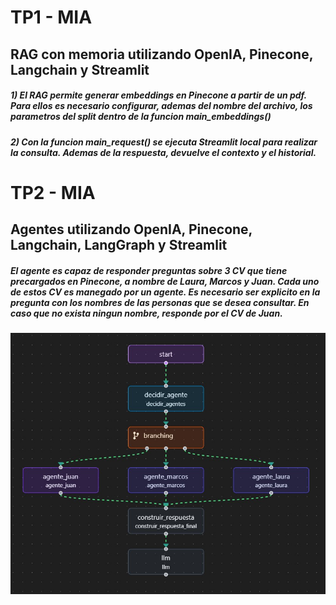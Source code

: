 ﻿# TP1 - MIA
## RAG con memoria utilizando OpenIA, Pinecone, Langchain y Streamlit

##### 1) El RAG permite generar embeddings en Pinecone a partir de un pdf. Para ellos es necesario configurar, ademas del nombre del archivo, los parametros del split dentro de la funcion main_embeddings()
##### 2) Con la funcion main_request() se ejecuta Streamlit local para realizar la consulta. Ademas de la respuesta, devuelve el contexto y el historial.


# TP2 - MIA
## Agentes utilizando OpenIA, Pinecone, Langchain, LangGraph y Streamlit
##### El agente es capaz de responder preguntas sobre 3 CV que tiene precargados en Pinecone, a nombre de Laura, Marcos y Juan. Cada uno de estos CV es manegado por un agente. Es necesario ser explicito en la pregunta con los nombres de las personas que se desea consultar. En caso que no exista ningun nombre, responde por el CV de Juan.

![Estructura del grafo](tp2_agent_diagrama.jpg)